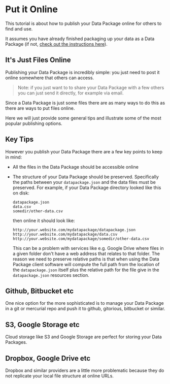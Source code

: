 # Put it Online

This tutorial is about how to publish your Data Package online for others to
find and use.

It assumes you have already finished packaging up your data as a Data Package
(if not, [check out the instructions here][publish]).

[publish]: /doc/publish/

## It's Just Files Online

Publishing your Data Package is incredibly simple: you just need to post it
online somewhere that others can access.

> Note: if you just want to to share your Data Package with a few others you
> can just send it directly, for example via email.

Since a Data Package is just some files there are as many ways to do
this as there are ways to put files online.

Here we will just provide some general tips and illustrate some of the most
popular publishing options.

## Key Tips

However you publish your Data Package there are a few key points to keep in
mind:

* All the files in the Data Package should be accessible online
* The structure of your Data Package should be preserved. Specifically the
  paths between your `datapackage.json` and the data files must be preserved.
  For example, if your Data Package directory looked like this on disk:
  
      datapackage.json
      data.csv
      somedir/other-data.csv

  then online it should look like:

      http://your.website.com/mydatapackage/datapackage.json
      http://your.website.com/mydatapackage/data.csv
      http://your.website.com/mydatapackage/somedir/other-data.csv
  
  This can be a problem with services like e.g. Google Drive where files in a
  given folder don't have a web address that relates to that folder. The reason
  we need to preserve relative paths is that when using the Data Package client
  software will compute the full path from the location of the `datapackage.json`
  itself plus the relative path for the file give in the `datapackage.json`
  resources section.

## Github, Bitbucket etc

One nice option for the more sophisticated is to manage your Data Package in a
git or mercurial repo and push it to github, gitorious, bitbucket or similar.

## S3, Google Storage etc

Cloud storage like S3 and Google Storage are perfect for storing your Data
Packages.

## Dropbox, Google Drive etc

Dropbox and similar providers are a little more problematic because they do not
replicate your local file structure at online URLs.

